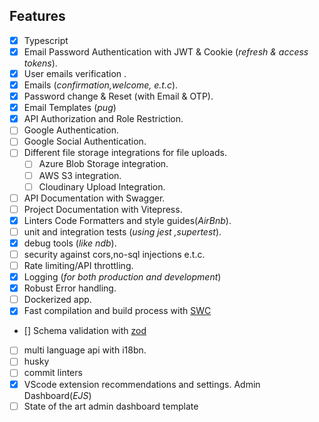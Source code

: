 ## Features

- [x] Typescript
- [x] Email Password Authentication with JWT & Cookie (_refresh & access tokens_).
- [x] User emails verification .
- [x] Emails (_confirmation,welcome, e.t.c_).
- [x] Password change & Reset (with Email & OTP).
- [x] Email Templates (_pug_)
- [x] API Authorization and Role Restriction.
- [ ] Google Authentication.
- [ ] Google Social Authentication.
- [ ] Different file storage integrations for file uploads.
  - [ ] Azure Blob Storage integration.
  - [ ] AWS S3 integration.
  - [ ] Cloudinary Upload Integration.
- [ ] API Documentation with Swagger.
- [ ] Project Documentation with Vitepress.
- [x] Linters Code Formatters and style guides(_AirBnb_).
- [ ] unit and integration tests (_using jest ,supertest_).
- [x] debug tools (_like ndb_).
- [ ] security against cors,no-sql injections e.t.c.
- [ ] Rate limiting/API throttling.
- [x] Logging (_for both production and development_)
- [x] Robust Error handling.
- [ ] Dockerized app.
- [x] Fast compilation and build process with [SWC]()
- [] Schema validation with [zod]()
- [ ] multi language api with i18bn.
- [ ] husky
- [ ] commit linters
- [x] VScode extension recommendations and settings.
      Admin Dashboard(_EJS_)
- [ ] State of the art admin dashboard template
